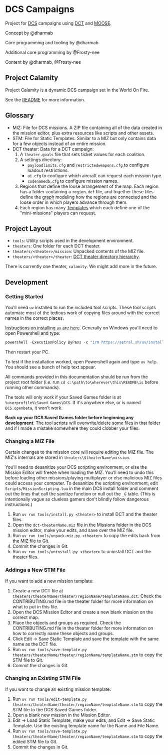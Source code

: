 # DCS Campaigns

Project for [DCS](https://www.digitalcombatsimulator.com) campaigns using [DCT](https://github.com/jtoppins/dct) and [MOOSE](https://github.com/FlightControl-Master/MOOSE).

Concept by @dharmab

Core programming and tooling by @dharmab

Additional core programming by @Frosty-nee

Content by @dharmab, @Frosty-nee

## Project Calamity

Project Calamity is a dynamic DCS campaign set in the World On Fire.

See the [README](theaters/calamity/README.md) for more information.

## Glossary

- MIZ: File for DCS missions. A ZIP file containing all of the data created in the mission editor, plus extra resources like scripts and other assets.
- STM: File for Static Templates. Similar to a MIZ but only contains data for a few objects instead of an entire mission.
- DCT theater: Data for a DCT campaign:
  1. A `theater.goals` file that sets ticket values for each coalition.
  1. A settings directory:
      - `payloadlimits.cfg` and `restrictedweapons.cfg` to configure loadout restrictions.
      - `ui.cfg` to configure which aircraft can request each mission type.
      - `codenamedb.cfg` to configure mission names.
  1. Regions that define the loose arrangement of the map. Each region has a folder containing a `region.def` file, and together these files define the [graph](https://en.wikipedia.org/wiki/Graph_(discrete_mathematics)) modeling how the regions are connected and the loose order in which players advance through them.
  1. Each region has many [Templates](https://jtoppins.github.io/dct/designer.html#templates) which each define one of the "mini-missions" players can request.

## Project Layout

- `tools`: Utility scripts used in the development environment.
- `theaters`: One folder for each DCT theater.
- `theaters/<theater>/mission`: Unpacked contents of the MIZ file.
- `theaters/<theater>/theater`: [DCT theater directory hierarchy](https://jtoppins.github.io/dct/designer.html#theater).

There is currently one theater, `calamity`. We might add more in the future.

## Development

### Getting Started

You'll need `uv` installed to run the included tool scripts. These tool scripts automate most of the tedious work of copying files around with the correct names in the correct places.

[Instructions on installing `uv` are here](https://docs.astral.sh/uv/getting-started/installation/). Generally on Windows you'll need to open Powershell and type:

```powershell
powershell -ExecutionPolicy ByPass -c "irm https://astral.sh/uv/install.ps1 | iex"
```

Then restart your PC.

To test if the installation worked, open Powershell again and type `uv help`. You should see a bunch of help text appear.

All commands provided in this documentation should be run from the project root folder (i.e. run `cd c:\path\to\wherever\this\README\is` before running other commands).

The tools will only work if your Saved Games folder is at `%userprofile%\Saved Games\DCS`. If it's anywhere else, or is named `DCS.openbeta`, it won't work.

**Back up your DCS Saved Games folder before beginning any development**. The tool scripts will overwrite/delete some files in that folder and if I made a mistake somewhere they could clobber your files.

### Changing a MIZ File

Certain changes to the mission core will require editing the MIZ file. The MIZ's internals are stored in `theaters\$theaterName\mission`.

You'll need to desanitize your DCS scripting environment, or else the Mission Editor will freeze when loading the MIZ. You'll need to undo this before loading other missions/playing multiplayer or else malicious MIZ files could access your computer. To desanitize the scripting environment, edit `Scripts/MissionScripting.lua` in the main DCS install folder and comment out the lines that call the sanitize function or null out the `_G` table. (This is intentionally vague so clueless gamers don't blindly follow dangerous instructions.)

1. Run `uv run tools/install.py <theater>` to install DCT and the theater files.
1. Open the `dct-theaterName.miz` file in the Missions folder in the DCS mission editor, make your edits, and save over the MIZ file.
1. Run `uv run tools/unpack-miz.py <theater>` to copy the edits back from the MIZ file to Git.
1. Commit the changes in Git.
1. Run `uv run tools/uninstall.py <theater>` to uninstall DCT and the theater files.

### Addinga a New STM File

If you want to add a new mission template:

1. Create a new DCT file at `theaters/theaterName/theater/regionName/templateName.dct`. Check the CONTRIBUTING.md file in the theater folder for more information on what to put in this file.
1. Open the DCS Mission Editor and create a new blank mission on the correct map.
1. Place the objects and groups as required. Check the CONTRIBUTING.md file in the theater folder for more information on how to correctly name these objects and groups.
1. Click Edit -> Save Static Template and save the template with the same name as the DCT file.
1. Run `uv run tools/save-template.py theaters/theaterName/theater/regionName/templateName.stm` to copy the STM file to Git.
1. Commit the changes in Git.

### Changing an Existing STM File

If you want to change an existing mission template:

1. Run `uv run tools/edit-template.py theaters/theaterName/theater/regionName/templateName.stm` to copy the STM file to the DCS Saved Games folder.
1. Open a blank new mission in the Mission Editor.
1. Edit -> Load Static Template, make your edits, and Edit -> Save Static Template. Use the existing template name for the Name and File Name.
1. Run `uv run tools/save-template.py theaters/theaterName/theater/regionName/templateName.stm` to copy the edited STM file to Git.
1. Commit the changes in Git.
